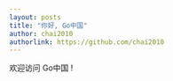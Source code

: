 ```yaml
---
layout: posts
title: "你好, Go中国"
author: chai2010
authorlink: https://github.com/chai2010
---
```


欢迎访问 Go中国 !


